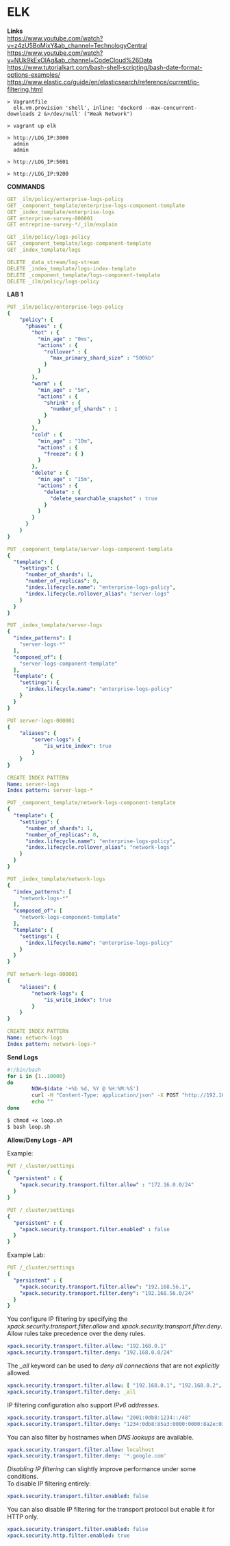 # ELK

**Links**<br>
https://www.youtube.com/watch?v=z4zU5BoMixY&ab_channel=TechnologyCentral<br>
https://www.youtube.com/watch?v=NUk9kExOlAg&ab_channel=CodeCloud%26Data<br>
https://www.tutorialkart.com/bash-shell-scripting/bash-date-format-options-examples/<br>
https://www.elastic.co/guide/en/elasticsearch/reference/current/ip-filtering.html<br>

```
> Vagrantfile
  elk.vm.provision 'shell', inline: 'dockerd --max-concurrent-downloads 2 &>/dev/null' ("Weak Network")

> vagrant up elk

> http://LOG_IP:3000
  admin
  admin

> http://LOG_IP:5601

> http://LOG_IP:9200
```

**COMMANDS**
```yml
GET _ilm/policy/enterprise-logs-policy
GET _component_template/enterprise-logs-component-template
GET _index_template/enterprise-logs
GET enterprise-survey-000001
GET entreprise-survey-*/_ilm/explain

GET _ilm/policy/logs-policy
GET _component_template/logs-component-template
GET _index_template/logs

DELETE _data_stream/log-stream
DELETE _index_template/logs-index-template
DELETE _component_template/logs-component-template
DELETE _ilm/policy/logs-policy
```

**LAB 1**
```yml
PUT _ilm/policy/enterprise-logs-policy
{
    "policy": {
      "phases" : {
        "hot" : {
          "min_age" : "0ms",
          "actions" : {
            "rollover" : {
              "max_primary_shard_size" : "500kb"
            }
          }
        },
        "warm" : {
          "min_age" : "5m",
          "actions" : {
            "shrink" : {
              "number_of_shards" : 1
            }
          }
        },
        "cold" : {
          "min_age" : "10m",
          "actions" : { 
            "freeze": { }
          }
        },
        "delete" : {
          "min_age" : "15m",
          "actions" : {
            "delete" : {
              "delete_searchable_snapshot" : true
            }
          }
        }
      }
    }
}

PUT _component_template/server-logs-component-template
{
  "template": {
    "settings": {
      "number_of_shards": 1,
      "number_of_replicas": 0,
      "index.lifecycle.name": "enterprise-logs-policy",
      "index.lifecycle.rollover_alias": "server-logs"
    }
  }
}

PUT _index_template/server-logs
{
  "index_patterns": [
    "server-logs-*"
  ],
  "composed_of": [
    "server-logs-component-template"
  ],
  "template": {
    "settings": {
      "index.lifecycle.name": "enterprise-logs-policy"
    }
  }
}

PUT server-logs-000001
{
    "aliases": {
        "server-logs": {
            "is_write_index": true
        }
    }
}

CREATE INDEX PATTERN
Name: server-logs
Index pattern: server-logs-*
```

```yml
PUT _component_template/network-logs-component-template
{
  "template": {
    "settings": {
      "number_of_shards": 1,
      "number_of_replicas": 0,
      "index.lifecycle.name": "enterprise-logs-policy",
      "index.lifecycle.rollover_alias": "network-logs"
    }
  }
}

PUT _index_template/network-logs
{
  "index_patterns": [
    "network-logs-*"
  ],
  "composed_of": [
    "network-logs-component-template"
  ],
  "template": {
    "settings": {
      "index.lifecycle.name": "enterprise-logs-policy"
    }
  }
}

PUT network-logs-000001
{
    "aliases": {
        "network-logs": {
            "is_write_index": true
        }
    }
}

CREATE INDEX PATTERN
Name: network-logs
Index pattern: network-logs-*
```

**Send Logs**
```bash
#!/bin/bash
for i in {1..10000}
do
        NOW=$(date '+%b %d, %Y @ %H:%M:%S')
        curl -H "Content-Type: application/json" -X POST "http://192.168.56.185:9200/server-logs/_doc" -d '{"@timestamp": "'"${NOW}"'","info": "Lorem ipsum dolor sit amet, consectetur adipiscing elit.","environment": "stg"}'
        echo "" 
done

$ chmod +x loop.sh
$ bash loop.sh
```

**Allow/Deny Logs - API**

Example:
```yml
PUT /_cluster/settings
{
  "persistent" : {
    "xpack.security.transport.filter.allow" : "172.16.0.0/24"
  }
}
```
```yml
PUT /_cluster/settings
{
  "persistent" : {
    "xpack.security.transport.filter.enabled" : false
  }
}
```

Example Lab:<br>
```yml
PUT /_cluster/settings
{
  "persistent" : {
    "xpack.security.transport.filter.allow": "192.168.56.1",
    "xpack.security.transport.filter.deny": "192.168.56.0/24"
  }
}
```
You configure IP filtering by specifying the *xpack.security.transport.filter.allow* and *xpack.security.transport.filter.deny*.<br>
Allow rules take precedence over the deny rules.<br>
```yml
xpack.security.transport.filter.allow: "192.168.0.1"
xpack.security.transport.filter.deny: "192.168.0.0/24"
```

The *_all* keyword can be used to *deny all connections* that are not *explicitly* allowed.
```yml
xpack.security.transport.filter.allow: [ "192.168.0.1", "192.168.0.2", "192.168.0.3", "192.168.0.4" ]
xpack.security.transport.filter.deny: _all
```

IP filtering configuration also support *IPv6 addresses*.
```yml
xpack.security.transport.filter.allow: "2001:0db8:1234::/48"
xpack.security.transport.filter.deny: "1234:0db8:85a3:0000:0000:8a2e:0370:7334"
```

You can also filter by hostnames when *DNS lookups* are available.
```yml
xpack.security.transport.filter.allow: localhost
xpack.security.transport.filter.deny: '*.google.com'
```

*Disabling IP filtering* can slightly improve performance under some conditions.<br>
To disable IP filtering entirely:
```yml
xpack.security.transport.filter.enabled: false
```

You can also disable IP filtering for the transport protocol but enable it for HTTP only.
```yml
xpack.security.transport.filter.enabled: false
xpack.security.http.filter.enabled: true
```